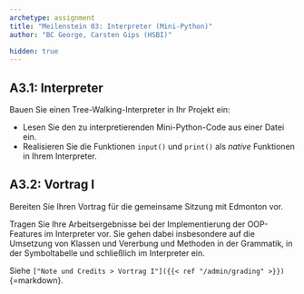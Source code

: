 ```yaml
---
archetype: assignment
title: "Meilenstein 03: Interpreter (Mini-Python)"
author: "BC George, Carsten Gips (HSBI)"

hidden: true
---
```



## A3.1: Interpreter

Bauen Sie einen Tree-Walking-Interpreter in Ihr Projekt ein:

*   Lesen Sie den zu interpretierenden Mini-Python-Code aus einer Datei ein.
*   Realisieren Sie die Funktionen `input()` und `print()` als _native_ Funktionen
    in Ihrem Interpreter.


## A3.2: Vortrag I

Bereiten Sie Ihren Vortrag für die gemeinsame Sitzung mit Edmonton vor.

Tragen Sie Ihre Arbeitsergebnisse bei der Implementierung der OOP-Features im
Interpreter vor. Sie gehen dabei insbesondere auf die Umsetzung von Klassen
und Vererbung und Methoden in der Grammatik, in der Symboltabelle und
schließlich im Interpreter ein.

Siehe `["Note und Credits > Vortrag I"]({{< ref "/admin/grading" >}})`{=markdown}.
